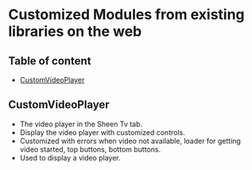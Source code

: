 # Customized Modules from existing libraries on the web

## Table of content

- [CustomVideoPlayer](#customvideoplayer)

## CustomVideoPlayer

- The video player in the Sheen Tv tab.
- Display the video player with customized controls.
- Customized with errors when video not available, loader for getting video started, top buttons, bottom buttons.
- Used to display a video player.
